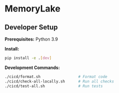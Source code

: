 # MemoryLake

## Developer Setup

**Prerequisites:** Python 3.9

**Install:**

```bash
pip install -e .[dev]
```

**Development Commands:**

```bash
./cicd/format.sh                 # Format code
./cicd/check-all-locally.sh      # Run all checks  
./cicd/test-all.sh               # Run tests
```
